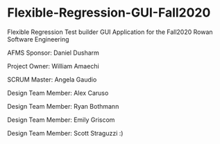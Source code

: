 # Flexible-Regression-GUI-Fall2020
Flexible Regression Test builder GUI Application for the Fall2020 Rowan Software Engineering

AFMS Sponsor: Daniel Dusharm

Project Owner: William Amaechi

SCRUM Master: Angela Gaudio

Design Team Member: Alex Caruso

Design Team Member: Ryan Bothmann

Design Team Member: Emily Griscom

Design Team Member: Scott Straguzzi :)
